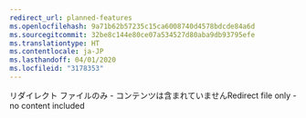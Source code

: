 ```yaml
---
redirect_url: planned-features
ms.openlocfilehash: 9a71b62b57235c15ca6008740d4578bdcde84a6d
ms.sourcegitcommit: 32be8c144e80ce07a534527d80aba9db93795efe
ms.translationtype: HT
ms.contentlocale: ja-JP
ms.lasthandoff: 04/01/2020
ms.locfileid: "3178353"
---
```

<span data-ttu-id="d986d-101">リダイレクト ファイルのみ - コンテンツは含まれていません</span><span class="sxs-lookup"><span data-stu-id="d986d-101">Redirect file only - no content included</span></span>